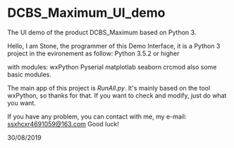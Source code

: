 # DCBS_Maximum_UI_demo
The UI demo of the product DCBS_Maximum based on Python 3.

Hello, I am Stone, the programmer of this Demo Interface, it is a Python 3 project in the evironement as follow:
Python 3.5.2 or higher

with modules:
wxPython
Pyserial
matplotlab
seaborn
crcmod
also some basic modules.

The main app of this project is *RunAll.py*.
It's mainly based on the tool wxPython, so thanks for that.
If you want to check and modify, just do what you want.

If you have any problem, you can contact with me, my e-mail:
ssxhcxr4691059@163.com
Good luck!

30/08/2019 
